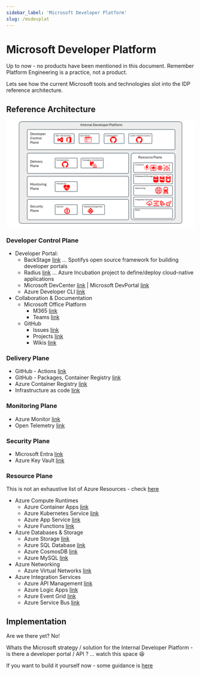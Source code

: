 ```yaml
---
sidebar_label: 'Microsoft Developer Platform'
slug: /msdevplat
---
```


# Microsoft Developer Platform

Up to now - no products have been mentioned in this document. Remember Platform Engineering is a practice, not a product.

Lets see how the current Microsoft tools and technologies slot into the IDP reference architecture.


## Reference Architecture

 ![ ](images/msrefarch.png)

### Developer Control Plane

- Developer Portal:
  - BackStage [link](<https://backstage.io/>) ... Spotifys open source framework for building developer portals
  - Radius [link](<https://radapp.io/>) ... Azure Incubation project to define/deploy cloud-native applications
  - Microsoft DevCenter [link](<https://learn.microsoft.com/en-us/azure/dev-box/quickstart-configure-dev-box-service#create-a-dev-center>) | Microsoft DevPortal [link](<https://devportal.microsoft.com>)  
  - Azure Developer CLI [link](https://learn.microsoft.com/azure/developer/azure-developer-cli/overview) 
- Collaboration & Documentation 
  - Microsoft Office Platform 
    - M365 [link](<https://learn.microsoft.com/microsoft-365/developer/>)
    - Teams [link](<https://learn.microsoft.com/microsoftteams/>)
  - GitHub 
    - Issues [link](<https://docs.github.com/issues>)
    - Projects  [link](<https://docs.github.com/issues/planning-and-tracking-with-projects/learning-about-projects>) 
    - Wikis [link](<https://docs.github.com/en/communities/documenting-your-project-with-wikis/about-wikis>)

### Delivery Plane 

- GitHub - Actions [link](<https://docs.github.com/en/actions>)
- GitHub - Packages, Container Registry [link](<https://docs.github.com/en/packages>)
- Azure Container Registry  [link](<https://learn.microsoft.com/azure/container-registry>)
- Infrastructure as code [link](<https://learn.microsoft.com/azure/cloud-adoption-framework/ready/considerations/infrastructure-as-code>)

### Monitoring Plane 

- Azure Monitor [link](<https://learn.microsoft.com/azure/azure-monitor/overview>)
- Open Telemetry  [link](<https://learn.microsoft.com/azure/azure-monitor/app/opentelemetry-enable>)

### Security Plane  

- Microsoft Entra [link](<https://learn.microsoft.com/entra>)
- Azure Key Vault [link](<https://learn.microsoft.com/azure/key-vault>)

### Resource Plane

This is not an exhaustive list of Azure Resources - check [here](<https://azure1.dev>)

- Azure Compute Runtimes 
  - Azure Container Apps [link](<https://learn.microsoft.com/azure/container-apps>)
  - Azure Kubernetes Service [link](<https://learn.microsoft.com/azure/aks>)
  - Azure App Service [link](<https://learn.microsoft.com/azure/app-service>)
  - Azure Functions [link](<https://learn.microsoft.com/azure/azure-functions>)
- Azure Databases & Storage
  - Azure Storage [link](<https://learn.microsoft.com/azure/storage>)
  - Azure SQL Database [link](<https://learn.microsoft.com/azure/azure-sql/database>)
  - Azure CosmosDB [link](<https://learn.microsoft.com/azure/cosmos-db>)
  - Azure MySQL [link](<https://learn.microsoft.com/azure/mysql>)
- Azure Networking 
  - Azure Virtual Networks [link](<https://learn.microsoft.com/azure/virtual-network>)
- Azure Integration Services 
  - Azure API Management [link](<https://learn.microsoft.com/azure/api-management>)
  - Azure Logic Apps [link](<https://learn.microsoft.com/azure/logic-apps>)
  - Azure Event Grid [link](<https://learn.microsoft.com/azure/event-grid>)
  - Azure Service Bus [link](<https://learn.microsoft.com/azure/service-bus-messaging>)

## Implementation

Are we there yet?  No! 

Whats the Microsoft strategy / solution for the Internal Developer Platform - is there a developer portal / API ?  ... watch this space 😆

If you want to build it yourself now - some guidance is [here](<https://learn.microsoft.com/en-us/platform-engineering/>)